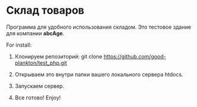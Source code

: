 # Склад товаров
Программа для удобного использования складом. Это тестовое здание для компании **abcAge**. 

For install:
 
1) Клонируем репозиторий: git clone https://github.com/good-plankton/test_php.git

2) Открываем это внутри папки вашего локального сервера htdocs.

3) Запускаем сервер.

4) Все готово! Enjoy!
